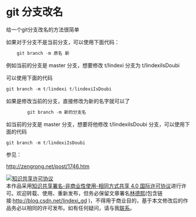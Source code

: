 
# git 分支改名

给一个git分支改名的方法很简单

<!--more-->


<!-- CreateTime:2018/11/3 12:49:09 -->


<div id="toc"></div>

如果对于分支不是当前分支，可以使用下面代码：

```csharp
    git branch -m 原名 新
```

例如当前的分支是 master 分支，想要修改 t/lindexi 分支为 t/lindexiIsDoubi

可以使用下面的代码

```csharp
git branch -m t/lindexi t/lindexiIsDoubi
```

如果是修改当前的分支，直接修改为新的名字就可以了

```csharp
        git branch -m 新的分支名 
```

如当前的分支是 master 分支，想要将他修改 t/lindexiIsDoubi 分支，可以使用下面的代码

```csharp
git branch -m t/lindexiIsDoubi
```

参见：

http://zengrong.net/post/1746.htm





<a rel="license" href="http://creativecommons.org/licenses/by-nc-sa/4.0/"><img alt="知识共享许可协议" style="border-width:0" src="https://licensebuttons.net/l/by-nc-sa/4.0/88x31.png" /></a><br />本作品采用<a rel="license" href="http://creativecommons.org/licenses/by-nc-sa/4.0/">知识共享署名-非商业性使用-相同方式共享 4.0 国际许可协议</a>进行许可。欢迎转载、使用、重新发布，但务必保留文章署名[林德熙](http://blog.csdn.net/lindexi_gd)(包含链接:http://blog.csdn.net/lindexi_gd )，不得用于商业目的，基于本文修改后的作品务必以相同的许可发布。如有任何疑问，请与我[联系](mailto:lindexi_gd@163.com)。